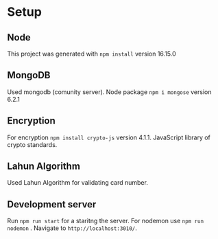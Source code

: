 # Setup

## Node
This project was generated with `npm install` version 16.15.0

## MongoDB
Used mongodb (comunity server). Node package `npm i mongose` version 6.2.1

## Encryption

For encryption `npm install crypto-js` version 4.1.1. JavaScript library of crypto standards.


## Lahun Algorithm

Used Lahun Algorithm for validating card number.


## Development server

Run `npm run start` for a staritng the server. For nodemon use `npm run nodemon` . Navigate to `http://localhost:3010/`. 


